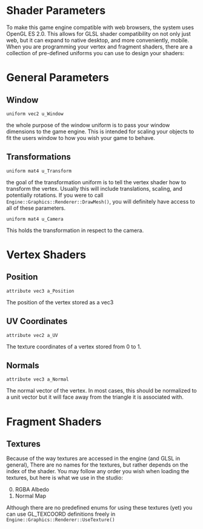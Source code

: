 # Shader Parameters

To make this game engine compatible with web browsers, the system uses OpenGL ES 2.0. This allows for GLSL shader compatibility on not only just web, but it can expand to native desktop, and more conveniently, mobile. When you are programming your vertex and fragment shaders, there are a collection of pre-defined uniforms you can use to design your shaders:

# General Parameters

## Window
`uniform vec2 u_Window`

the whole purpose of the window uniform is to pass your window dimensions to the game engine. This is intended for scaling your objects to fit the users window to how you wish your game to behave.

## Transformations
`uniform mat4 u_Transform`

the goal of the transformation uniform is to tell the vertex shader how to transform the vertex. Usually this will include translations, scaling, and potentially rotations. If you were to call `Engine::Graphics::Renderer::DrawMesh()`, you will definitely have access to all of these parameters.

`uniform mat4 u_Camera`

This holds the transformation in respect to the camera.

# Vertex Shaders

## Position 
`attribute vec3 a_Position`

The position of the vertex stored as a vec3

## UV Coordinates
`attribute vec2 a_UV`

The texture coordinates of a vertex stored from 0 to 1.

## Normals
`attribute vec3 a_Normal`

The normal vector of the vertex. 
In most cases, this should be normalized to a unit vector but it will face away from the triangle it is associated with.

# Fragment Shaders

## Textures
Because of the way textures are accessed in the engine (and GLSL in general), There are no names for the textures, but rather depends on the index of the shader. You may follow any order you wish when loading the textures, but here is what we use in the studio:

0. RGBA Albedo
1. Normal Map

Although there are no predefined enums for using these textures (yet) you can use GL_TEXCOORD definitions freely in `Engine::Graphics::Renderer::UseTexture()`